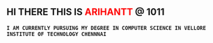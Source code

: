 ## HI THERE THIS IS <span style ="color:red"> ARIHANTT</span> @ 1011

**` I AM CURRENTLY PURSUING MY DEGREE IN COMPUTER SCIENCE IN VELLORE INSTITUTE OF TECHNOLOGY CHENNNAI `**

